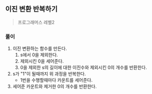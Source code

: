 ## 이진 변환 반복하기
> 프로그래머스 레벨2

### 풀이
1. 이진 변환하는 함수를 만든다.
   1. s에서 0을 제외한다. 
   2. 제외시킨 0을 세어준다. 
   3. 0을 제외한 s의 길이에 대한 이진수와 제외시킨 0의 개수를 반환한다. 
2. s가 "1"이 될때까지 위 과정을 반복한다.
   - 1번을 수행할때마다 카운트를 세어준다. 
3. 세어준 카운트와 제거한 0의 개수를 반환한다. 